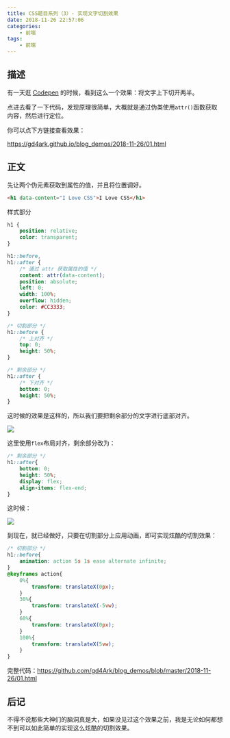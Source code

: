 ```yaml
---
title: CSS题目系列（3）- 实现文字切割效果
date: 2018-11-26 22:57:06
categories:
 	- 前端
tags: 
	- 前端
---
```


## 描述

有一天逛 [Codepen](https://codepen.io/) 的时候，看到这么一个效果：将文字上下切开两半。

点进去看了一下代码，发现原理很简单，大概就是通过伪类使用`attr()`函数获取内容，然后进行定位。

你可以点下方链接查看效果：

https://gd4ark.github.io/blog_demos/2018-11-26/01.html

## 正文

先让两个伪元素获取到属性的值，并且将位置调好。

```html
<h1 data-content="I Love CSS">I Love CSS</h1>
```

样式部分

```css
h1 {
    position: relative;
    color: transparent;
}

h1::before,
h1::after {
    /* 通过 attr 获取属性的值 */
    content: attr(data-content);
    position: absolute;
    left: 0;
    width: 100%;
    overflow: hidden;
    color: #CC3333;
}

/* 切割部分 */
h1::before {
    /* 上对齐 */
    top: 0;
    height: 50%;
}

/* 剩余部分 */
h1::after {
    /* 下对齐 */
    bottom: 0;
    height: 50%;
}
```

这时候的效果是这样的，所以我们要把剩余部分的文字进行底部对齐。

![](https://ws1.sinaimg.cn/mw690/006mS5wEgy1fxlfhxdtoyj30xa0h474y.jpg)

这里使用`flex`布局对齐，剩余部分改为：

```css
/* 剩余部分 */
h1::after{
    bottom: 0;
    height: 50%;
    display: flex;
    align-items: flex-end;
}
```

这时候：

![](https://ws1.sinaimg.cn/mw690/006mS5wEgy1fxlfobhqnbj30wj0eyaap.jpg)

到现在，就已经做好，只要在切割部分上应用动画，即可实现炫酷的切割效果：

```css
/* 切割部分 */
h1::before{
    animation: action 5s 1s ease alternate infinite;
}
@keyframes action{
    0%{
        transform: translateX(0px);
    }
    30%{
        transform: translateX(-5vw);
    }
    60%{
        transform: translateX(0px);
    }
    100%{
        transform: translateX(5vw);
    }
}
```



完整代码：https://github.com/gd4Ark/blog_demos/blob/master/2018-11-26/01.html



## 后记

不得不说那些大神们的脑洞真是大，如果没见过这个效果之前，我是无论如何都想不到可以如此简单的实现这么炫酷的切割效果。
